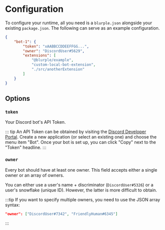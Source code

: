 # Configuration

To configure your runtime, all you need is a `blurple.json` alongside your existing `package.json`. The following can serve as an example configuration.

```json
{
    "bot-1": {
        "token": "xAABBCCDDEEFFGG...",
        "owner": "DiscordUser#5629",
        "extensions": [
            "@blurple/example",
            "custom-local-bot-extension",
            "./src/anotherExtension"
        ]
    }
}
```

## Options
### `token`
Your Discord bot's API Token.

::: tip
An API Token can be obtained by visiting the [Discord Developer Portal](https://discordapp.com/developers/applications). Create a new application (or select an existing one) and choose the menu item "Bot". Once your bot is set up, you can click "Copy" next to the "Token" headline.
:::

### `owner`
Every bot should have at least one owner. This field accepts either a single owner or an array of owners.

You can either use a user's name + discriminator (`DiscordUser#5326`) or a user's snowflake (unique&nbsp;ID). However, the latter is more difficult to obtain.

:::tip
If you want to specify multiple owners, you need to use the JSON array syntax: 
```json
"owner": ["DiscordUser#7342", "FriendlyHuman#6345"]
```
:::
